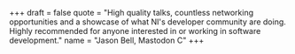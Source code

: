 +++
draft = false
quote = "High quality talks, countless networking opportunities and a showcase of what NI's developer community are doing. Highly recommended for anyone interested in or working in software development."
name = "Jason Bell, Mastodon C"
+++
